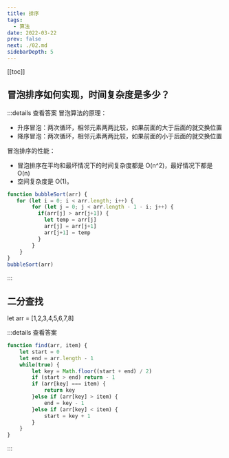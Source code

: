 ```yaml
---
title: 排序
tags: 
  - 算法
date: 2022-03-22
prev: false
next: ./02.md
sidebarDepth: 5
---
```


[[toc]]

## 冒泡排序如何实现，时间复杂度是多少？

:::details 查看答案
冒泡算法的原理：
- 升序冒泡：两次循环，相邻元素两两比较，如果前面的大于后面的就交换位置
- 降序冒泡：两次循环，相邻元素两两比较，如果前面的小于后面的就交换位置

冒泡排序的性能：
- 冒泡排序在平均和最坏情况下的时间复杂度都是 O(n^2)，最好情况下都是 O(n)
- 空间复杂度是 O(1)。

```js
function bubbleSort(arr) {
   for (let i = 0; i < arr.length; i++) {
        for (let j = 0; j < arr.length - 1 - i; j++) {
          if(arr[j] > arr[j+1]) {
            let temp = arr[j]
            arr[j] = arr[j+1]
            arr[j+1] = temp
          }
        }
    }
}
bubbleSort(arr)
```
:::


## 二分查找

let arr = [1,2,3,4,5,6,7,8]

:::details 查看答案

```js
function find(arr, item) {
    let start = 0
    let end = arr.length - 1
    while(true) {
        let key = Math.floor((start + end) / 2)
        if (start > end) return - 1
        if (arr[key] === item) {
            return key
        }else if (arr[key] > item) {
            end = key - 1
        }else if (arr[key] < item) {
            start = key + 1
        }
    }
}

```

:::